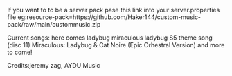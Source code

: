 If you want to to be a server pack pase this link into your server.properties file
eg:resource-pack=https\://github.com/Haker144/custom-music-pack/raw/main/custommusic.zip

Current songs:
here comes ladybug
miraculous ladybug S5 theme song (disc 11)
Miraculous: Ladybug & Cat Noire (Epic Orhestral Version)
and more to come!


Credits:jeremy zag, AYDU Music
